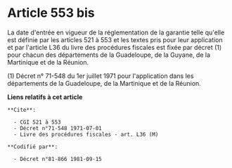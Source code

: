 # Article 553 bis

La date d'entrée en vigueur de la réglementation de la garantie telle qu'elle est définie par les articles 521 à 553 et les
textes pris pour leur application et par l'article L36 du livre des procédures fiscales est fixée par décret (1) pour chacun
des départements de la Guadeloupe, de la Guyane, de la Martinique et de la Réunion.

(1) Décret n° 71-548 du 1er juillet 1971 pour l'application dans les départements de la Guadeloupe, de la Martinique et de la
Réunion.

**Liens relatifs à cet article**

	**Cite**:

	  - CGI 521 à 553
	  - Décret n°71-548 1971-07-01
	  - Livre des procédures fiscales - art. L36 (M)

	**Codifié par**:

	  - Décret n°81-866 1981-09-15
